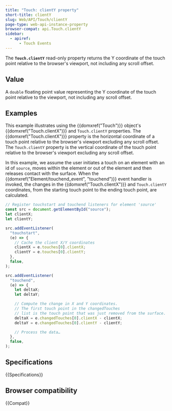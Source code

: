 ```yaml
---
title: "Touch: clientY property"
short-title: clientY
slug: Web/API/Touch/clientY
page-type: web-api-instance-property
browser-compat: api.Touch.clientY
sidebar:
  - apiref:
      - Touch Events
---
```


The **`Touch.clientY`** read-only property returns the Y
coordinate of the touch point relative to the browser's viewport, not including any
scroll offset.

## Value

A `double` floating point value representing the Y coordinate of the touch point
relative to the viewport, not including any scroll offset.

## Examples

This example illustrates using the {{domxref("Touch")}} object's
{{domxref("Touch.clientX")}} and `Touch.clientY` properties. The
{{domxref("Touch.clientX")}} property is the horizontal coordinate of a touch point
relative to the browser's viewport excluding any scroll offset. The
`Touch.clientY` property is the vertical coordinate of the touch point
relative to the browser's viewport excluding any scroll offset.

In this example, we assume the user initiates a touch on an element with an id of
`source`, moves within the element or out of the element and then releases
contact with the surface. When the {{domxref("Element/touchend_event", "touchend")}}
event handler is invoked, the changes in the {{domxref("Touch.clientX")}} and
`Touch.clientY` coordinates, from the starting touch point to the ending
touch point, are calculated.

```js
// Register touchstart and touchend listeners for element 'source'
const src = document.getElementById("source");
let clientX;
let clientY;

src.addEventListener(
  "touchstart",
  (e) => {
    // Cache the client X/Y coordinates
    clientX = e.touches[0].clientX;
    clientY = e.touches[0].clientY;
  },
  false,
);

src.addEventListener(
  "touchend",
  (e) => {
    let deltaX;
    let deltaY;

    // Compute the change in X and Y coordinates.
    // The first touch point in the changedTouches
    // list is the touch point that was just removed from the surface.
    deltaX = e.changedTouches[0].clientX - clientX;
    deltaY = e.changedTouches[0].clientY - clientY;

    // Process the data…
  },
  false,
);
```

## Specifications

{{Specifications}}

## Browser compatibility

{{Compat}}

